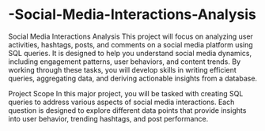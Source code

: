 # -Social-Media-Interactions-Analysis

 Social Media Interactions Analysis
 This project will focus on analyzing user activities, hashtags, posts, and
 comments on a social media platform using SQL queries. It is designed to
 help you understand social media dynamics, including engagement
 patterns, user behaviors, and content trends. By working through these
 tasks, you will develop skills in writing efficient queries, aggregating data,
 and deriving actionable insights from a database.

 
 
 Project Scope
 In this major project, you will be tasked with creating SQL queries to
 address various aspects of social media interactions. Each question is
 designed to explore different data points that provide insights into user
 behavior, trending hashtags, and post performance.
